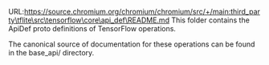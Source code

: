 URL:https://source.chromium.org/chromium/chromium/src/+/main:third_party\tflite\src\tensorflow\core\api_def\README.md
This folder contains the ApiDef proto definitions of TensorFlow operations.

The canonical source of documentation for these operations can be found in
the base_api/ directory.
